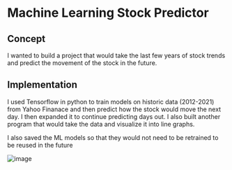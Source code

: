# Machine Learning Stock Predictor

## Concept

I wanted to build a project that would take the last few years of stock trends and predict the movement of the stock in the future.

## Implementation

I used Tensorflow in python to train models on historic data (2012-2021) from Yahoo Finanace and then predict how the stock would move the next day. I then expanded it to continue predicting days out. I also built another program that would take the data and visualize it into line graphs.

I also saved the ML models so that they would not need to be retrained to be reused in the future

![image](https://github.com/AdamClements3/StockPredictionMLModel/assets/12504752/8d60fe43-d881-4c92-bcbd-a31a50d48af8)

